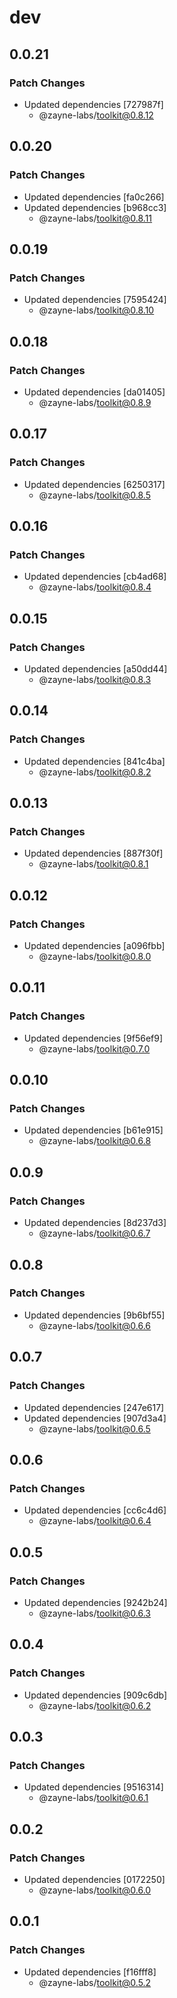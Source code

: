 # dev

## 0.0.21

### Patch Changes

- Updated dependencies [727987f]
   - @zayne-labs/toolkit@0.8.12

## 0.0.20

### Patch Changes

- Updated dependencies [fa0c266]
- Updated dependencies [b968cc3]
   - @zayne-labs/toolkit@0.8.11

## 0.0.19

### Patch Changes

- Updated dependencies [7595424]
   - @zayne-labs/toolkit@0.8.10

## 0.0.18

### Patch Changes

- Updated dependencies [da01405]
   - @zayne-labs/toolkit@0.8.9

## 0.0.17

### Patch Changes

- Updated dependencies [6250317]
   - @zayne-labs/toolkit@0.8.5

## 0.0.16

### Patch Changes

- Updated dependencies [cb4ad68]
   - @zayne-labs/toolkit@0.8.4

## 0.0.15

### Patch Changes

- Updated dependencies [a50dd44]
   - @zayne-labs/toolkit@0.8.3

## 0.0.14

### Patch Changes

- Updated dependencies [841c4ba]
   - @zayne-labs/toolkit@0.8.2

## 0.0.13

### Patch Changes

- Updated dependencies [887f30f]
   - @zayne-labs/toolkit@0.8.1

## 0.0.12

### Patch Changes

- Updated dependencies [a096fbb]
   - @zayne-labs/toolkit@0.8.0

## 0.0.11

### Patch Changes

- Updated dependencies [9f56ef9]
   - @zayne-labs/toolkit@0.7.0

## 0.0.10

### Patch Changes

- Updated dependencies [b61e915]
   - @zayne-labs/toolkit@0.6.8

## 0.0.9

### Patch Changes

- Updated dependencies [8d237d3]
   - @zayne-labs/toolkit@0.6.7

## 0.0.8

### Patch Changes

- Updated dependencies [9b6bf55]
   - @zayne-labs/toolkit@0.6.6

## 0.0.7

### Patch Changes

- Updated dependencies [247e617]
- Updated dependencies [907d3a4]
   - @zayne-labs/toolkit@0.6.5

## 0.0.6

### Patch Changes

- Updated dependencies [cc6c4d6]
   - @zayne-labs/toolkit@0.6.4

## 0.0.5

### Patch Changes

- Updated dependencies [9242b24]
   - @zayne-labs/toolkit@0.6.3

## 0.0.4

### Patch Changes

- Updated dependencies [909c6db]
   - @zayne-labs/toolkit@0.6.2

## 0.0.3

### Patch Changes

- Updated dependencies [9516314]
   - @zayne-labs/toolkit@0.6.1

## 0.0.2

### Patch Changes

- Updated dependencies [0172250]
   - @zayne-labs/toolkit@0.6.0

## 0.0.1

### Patch Changes

- Updated dependencies [f16fff8]
   - @zayne-labs/toolkit@0.5.2
